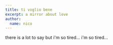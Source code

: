 ```yaml
---
title: ti voglio bene
excerpt: a mirror about love
author:
  name: nico
---
```

there is a lot to say but i'm so tired... i'm so tired...